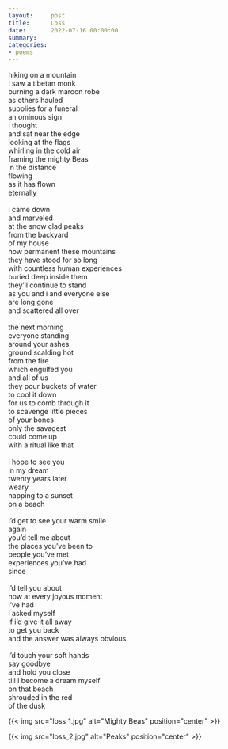 ```yaml
---
layout:     post
title:      Loss
date:       2022-07-16 00:00:00
summary:    
categories:
- poems
---
```


hiking on a mountain\
i saw a tibetan monk\
burning a dark maroon robe\
as others hauled\
supplies for a funeral\
an ominous sign\
i thought\
and sat near the edge\
looking at the flags\
whirling in the cold air\
framing the mighty Beas\
in the distance\
flowing\
as it has flown\
eternally\
\
i came down\
and marveled\
at the snow clad peaks\
from the backyard\
of my house\
how permanent these mountains\
they have stood for so long\
with countless human experiences\
buried deep inside them\
they’ll continue to stand\
as you and i and everyone else\
are long gone\
and scattered all over\
\
the next morning\
everyone standing\
around your ashes\
ground scalding hot\
from the fire\
which engulfed you\
and all of us\
they pour buckets of water\
to cool it down\
for us to comb through it\
to scavenge little pieces\
of your bones\
only the savagest\
could come up\
with a ritual like that\
\
i hope to see you\
in my dream\
twenty years later\
weary\
napping to a sunset\
on a beach\
\
i’d get to see your warm smile\
again\
you’d tell me about\
the places you’ve been to\
people you’ve met\
experiences you’ve had\
since\
\
i’d tell you about\
how at every joyous moment\
i’ve had\
i asked myself\
if i’d give it all away\
to get you back\
and the answer was always obvious\
\
i’d touch your soft hands\
say goodbye\
and hold you close\
till i become a dream myself\
on that beach\
shrouded in the red\
of the dusk


{{< img src="loss_1.jpg" alt="Mighty Beas" position="center" >}}

{{< img src="loss_2.jpg" alt="Peaks" position="center" >}}
